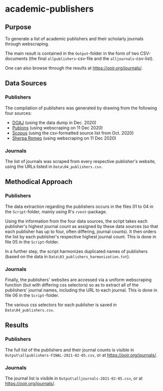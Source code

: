 # academic-publishers

## Purpose

To generate a list of academic publishers and their scholarly journals through webscraping.

The main result is contained in the `Output`-folder in the form of two CSV-documents (the final `allpublishers`-csv-file and the `alljournals`-csv-list).

One can also browse through the results at https://ooir.org/journals/.

## Data Sources

### Publishers
The compilation of publishers was generated by drawing from the following four sources:

* [DOAJ](https://doaj.org/) (using the data dump in Dec. 2020)
* [Publons](https://publons.com/about/home/) (using webscraping on 11 Dec 2020)
* [Scopus](https://www.scopus.com/) (using the csv-formatted source list from Oct. 2020)
* [Sherpa Romeo](https://v2.sherpa.ac.uk/view/publisher_list/1.html) (using webscraping on 11 Dec 2020)

### Journals
The list of journals was scraped from every respective publisher's website, using the URLs listed in `Data\04_publishers.csv`.

## Methodical Approach

### Publishers

The data extraction regarding the publishers occurs in the files 01 to 04 in the `Script`-folder, mainly using R's `rvest`-package.

Using the information from the four data sources, the script takes each publisher's highest journal count as assigned by these data sources (so that each publisher has up to four, often differing, journal counts). It then orders the list by each publisher's respective highest journal count. This is done in file 05 in the `Script`-folder.

In a further step, the script harmonizes duplicated names of publishers (based on the data in `Data\03_publishers_harmonization.txt`). 

### Journals

Finally, the publishers' websites are accessed via a uniform webscraping function (but with differing css selectors) so as to extract all of the publishers' journal names, including the URL to each journal. This is done in file 06 in the `Script`-folder. 

The various css selectors for each publisher is saved in `Data\04_publishers.csv`.

## Results

### Publishers

The full list of the publishers and their journal counts is visible in `Output\allpublishers-FINAL-2021-02-05.csv`, or at https://ooir.org/journals/.

### Journals

The journal list is visible in `Output\alljournals-2021-02-05.csv`, or at https://ooir.org/journals/.
